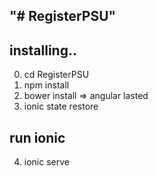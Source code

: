 "# RegisterPSU" 
----------------------

installing..
----------------------
0. cd RegisterPSU
1. npm install
2. bower install
	=> angular lasted
3. ionic state restore

run ionic
----------------------
4. ionic serve